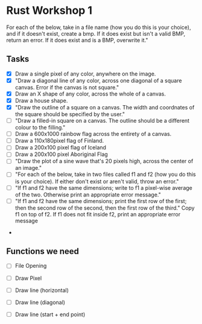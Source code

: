 # Rust Workshop 1

For each of the below, take in a file name (how you do this is your
      choice), and if it doesn't exist, create a bmp. If it does exist but
      isn't a valid BMP, return an error. If it does exist and is a BMP,
      overwrite it."

## Tasks
- [x] Draw a single pixel of any color, anywhere on the image.
- [x] "Draw a diagonal line of any color, across one diagonal of a square
      canvas. Error if the canvas is not square."
- [x] Draw an X shape of any color, across the whole of a canvas.
- [x] Draw a house shape.
- [x] "Draw the outline of a square on a canvas. The width and coordnates of
      the square should be specified by the user."
- [ ] "Draw a filled-in square on a canvas. The outline should be a different
      colour to the filling."
- [ ] Draw a 600x1000 rainbow flag across the entirety of a canvas.
- [ ] Draw a 110x180pixel flag of Finland.
- [ ] Draw a 200x100 pixel flag of Iceland
- [ ] Draw a 200x100 pixel Aboriginal Flag
- [ ] "Draw the plot of a sine wave that's 20 pixels high, across the center of
      an image."
- [ ] "For each of the below, take in two files called f1 and f2 (how you do
      this is your choice). If either don't exist or aren't valid, throw an
      error."
- [ ] "If f1 and f2 have the same dimensions; write to f1 a pixel-wise average
      of the two. Otherwise print an appropriate error message."
- [ ] "If f1 and f2 have the same dimensions; print the first row of the first;
      then the second row of the second, then the first row of the third." Copy
      f1 on top of f2. If f1 does not fit inside f2, print an appropriate error
      message
-


## Functions we need
- [ ] File Opening
- [ ] Draw Pixel
- [ ] Draw line (horizontal)
- [ ] Draw line (diagonal)
- [ ] Draw line (start + end point)

